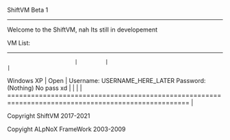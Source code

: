              
ShiftVM Beta 1 
_______________________________________________________________________________________________________________________________________________
 
Welcome to the ShiftVM, nah Its still in developement
 
 
 VM List:
 ______________________________________________________________________________________________________
                          |         |                                                                  |
   Windows XP             |  Open   |   Username: USERNAME_HERE_LATER  Password: (Nothing) No pass xd  |
                          |         |                                                                  |
 ====================================================================================================  |  
 

 
 
 
 
 
 
 
 
 
Copyright ShiftVM 2017-2021
 
 
Copyight ALpNoX FrameWork 2003-2009
